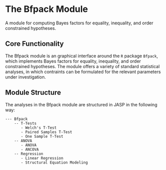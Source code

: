 # The Bfpack Module

A module for computing Bayes factors for equality, inequality, and order constrained hypotheses.

## Core Functionality

The Bfpack module is an graphical interface around the `R` package `Bfpack`, which implements Bayes factors for equality, inequality, and order constrained hypotheses. The module offers a variety of standard statistical analyses, in which contraints can be formulated for the relevant parameters under investigation.

## Module Structure

The analyses in the Bfpack module are structured in JASP in the following way:

```
--- Bfpack
    -- T-Tests
       - Welch's T-Test
       - Paired Samples T-Test
       - One Sample T-Test
    -- ANOVA
       - ANOVA
       - ANCOVA
    -- Regression
       - Linear Regression
       - Structural Equation Modeling
```